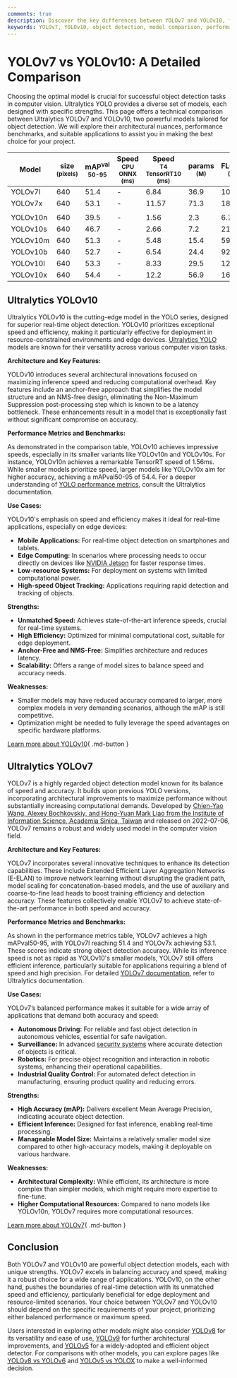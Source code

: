 ```yaml
---
comments: true
description: Discover the key differences between YOLOv7 and YOLOv10, from architecture to performance benchmarks, to choose the optimal model for your needs.
keywords: YOLOv7, YOLOv10, object detection, model comparison, performance benchmarks, computer vision, Ultralytics YOLO, edge deployment, real-time AI
---
```


# YOLOv7 vs YOLOv10: A Detailed Comparison

Choosing the optimal model is crucial for successful object detection tasks in computer vision. Ultralytics YOLO provides a diverse set of models, each designed with specific strengths. This page offers a technical comparison between Ultralytics YOLOv7 and YOLOv10, two powerful models tailored for object detection. We will explore their architectural nuances, performance benchmarks, and suitable applications to assist you in making the best choice for your project.

<script async src="https://cdn.jsdelivr.net/npm/chart.js"></script>
<script defer src="../../javascript/benchmark.js"></script>

<canvas id="modelComparisonChart" width="1024" height="400" active-models='["YOLOv7", "YOLOv10"]'></canvas>

| Model    | size<br><sup>(pixels) | mAP<sup>val<br>50-95 | Speed<br><sup>CPU ONNX<br>(ms) | Speed<br><sup>T4 TensorRT10<br>(ms) | params<br><sup>(M) | FLOPs<br><sup>(B) |
| -------- | --------------------- | -------------------- | ------------------------------ | ----------------------------------- | ------------------ | ----------------- |
| YOLOv7l  | 640                   | 51.4                 | -                              | 6.84                                | 36.9               | 104.7             |
| YOLOv7x  | 640                   | 53.1                 | -                              | 11.57                               | 71.3               | 189.9             |
|          |                       |                      |                                |                                     |                    |                   |
| YOLOv10n | 640                   | 39.5                 | -                              | 1.56                                | 2.3                | 6.7               |
| YOLOv10s | 640                   | 46.7                 | -                              | 2.66                                | 7.2                | 21.6              |
| YOLOv10m | 640                   | 51.3                 | -                              | 5.48                                | 15.4               | 59.1              |
| YOLOv10b | 640                   | 52.7                 | -                              | 6.54                                | 24.4               | 92.0              |
| YOLOv10l | 640                   | 53.3                 | -                              | 8.33                                | 29.5               | 120.3             |
| YOLOv10x | 640                   | 54.4                 | -                              | 12.2                                | 56.9               | 160.4             |

## Ultralytics YOLOv10

Ultralytics YOLOv10 is the cutting-edge model in the YOLO series, designed for superior real-time object detection. YOLOv10 prioritizes exceptional speed and efficiency, making it particularly effective for deployment in resource-constrained environments and edge devices. [Ultralytics YOLO](https://www.ultralytics.com/yolo) models are known for their versatility across various computer vision tasks.

**Architecture and Key Features:**

YOLOv10 introduces several architectural innovations focused on maximizing inference speed and reducing computational overhead. Key features include an anchor-free approach that simplifies the model structure and an NMS-free design, eliminating the Non-Maximum Suppression post-processing step which is known to be a latency bottleneck. These enhancements result in a model that is exceptionally fast without significant compromise on accuracy.

**Performance Metrics and Benchmarks:**

As demonstrated in the comparison table, YOLOv10 achieves impressive speeds, especially in its smaller variants like YOLOv10n and YOLOv10s. For instance, YOLOv10n achieves a remarkable TensorRT speed of 1.56ms. While smaller models prioritize speed, larger models like YOLOv10x aim for higher accuracy, achieving a mAPval50-95 of 54.4. For a deeper understanding of [YOLO performance metrics](https://docs.ultralytics.com/guides/yolo-performance-metrics/), consult the Ultralytics documentation.

**Use Cases:**

YOLOv10's emphasis on speed and efficiency makes it ideal for real-time applications, especially on edge devices:

- **Mobile Applications:** For real-time object detection on smartphones and tablets.
- **Edge Computing:** In scenarios where processing needs to occur directly on devices like [NVIDIA Jetson](https://docs.ultralytics.com/guides/nvidia-jetson/) for faster response times.
- **Low-resource Systems:** For deployment on systems with limited computational power.
- **High-speed Object Tracking:** Applications requiring rapid detection and tracking of objects.

**Strengths:**

- **Unmatched Speed:** Achieves state-of-the-art inference speeds, crucial for real-time systems.
- **High Efficiency:** Optimized for minimal computational cost, suitable for edge deployment.
- **Anchor-Free and NMS-Free:** Simplifies architecture and reduces latency.
- **Scalability:** Offers a range of model sizes to balance speed and accuracy needs.

**Weaknesses:**

- Smaller models may have reduced accuracy compared to larger, more complex models in very demanding scenarios, although the mAP is still competitive.
- Optimization might be needed to fully leverage the speed advantages on specific hardware platforms.

[Learn more about YOLOv10](https://docs.ultralytics.com/models/yolov10/){ .md-button }

## Ultralytics YOLOv7

YOLOv7 is a highly regarded object detection model known for its balance of speed and accuracy. It builds upon previous YOLO versions, incorporating architectural improvements to maximize performance without substantially increasing computational demands. Developed by [Chien-Yao Wang, Alexey Bochkovskiy, and Hong-Yuan Mark Liao from the Institute of Information Science, Academia Sinica, Taiwan](https://arxiv.org/abs/2207.02696) and released on 2022-07-06, YOLOv7 remains a robust and widely used model in the computer vision field.

**Architecture and Key Features:**

YOLOv7 incorporates several innovative techniques to enhance its detection capabilities. These include Extended Efficient Layer Aggregation Networks (E-ELAN) to improve network learning without disrupting the gradient path, model scaling for concatenation-based models, and the use of auxiliary and coarse-to-fine lead heads to boost training efficiency and detection accuracy. These features collectively enable YOLOv7 to achieve state-of-the-art performance in both speed and accuracy.

**Performance Metrics and Benchmarks:**

As shown in the performance metrics table, YOLOv7 achieves a high mAPval50-95, with YOLOv7l reaching 51.4 and YOLOv7x achieving 53.1. These scores indicate strong object detection accuracy. While its inference speed is not as rapid as YOLOv10's smaller models, YOLOv7 still offers efficient inference, particularly suitable for applications requiring a blend of speed and high precision. For detailed [YOLOv7 documentation](https://docs.ultralytics.com/models/yolov7/), refer to Ultralytics documentation.

**Use Cases:**

YOLOv7’s balanced performance makes it suitable for a wide array of applications that demand both accuracy and speed:

- **Autonomous Driving:** For reliable and fast object detection in autonomous vehicles, essential for safe navigation.
- **Surveillance:** In advanced [security systems](https://www.ultralytics.com/blog/computer-vision-for-theft-prevention-enhancing-security) where accurate detection of objects is critical.
- **Robotics:** For precise object recognition and interaction in robotic systems, enhancing their operational capabilities.
- **Industrial Quality Control:** For automated defect detection in manufacturing, ensuring product quality and reducing errors.

**Strengths:**

- **High Accuracy (mAP):** Delivers excellent Mean Average Precision, indicating accurate object detection.
- **Efficient Inference:** Designed for fast inference, enabling real-time processing.
- **Manageable Model Size:** Maintains a relatively smaller model size compared to other high-accuracy models, making it deployable on various hardware.

**Weaknesses:**

- **Architectural Complexity:** While efficient, its architecture is more complex than simpler models, which might require more expertise to fine-tune.
- **Higher Computational Resources:** Compared to nano models like YOLOv10n, YOLOv7 requires more computational resources.

[Learn more about YOLOv7](https://docs.ultralytics.com/models/yolov7/){ .md-button }

## Conclusion

Both YOLOv7 and YOLOv10 are powerful object detection models, each with unique strengths. YOLOv7 excels in balancing accuracy and speed, making it a robust choice for a wide range of applications. YOLOv10, on the other hand, pushes the boundaries of real-time detection with its unmatched speed and efficiency, particularly beneficial for edge deployment and resource-limited scenarios. Your choice between YOLOv7 and YOLOv10 should depend on the specific requirements of your project, prioritizing either balanced performance or maximum speed.

Users interested in exploring other models might also consider [YOLOv8](https://docs.ultralytics.com/models/yolov8/) for its versatility and ease of use, [YOLOv9](https://docs.ultralytics.com/models/yolov9/) for further architectural improvements, and [YOLOv5](https://docs.ultralytics.com/models/yolov5/) for a widely-adopted and efficient object detector. For comparisons with other models, you can explore pages like [YOLOv8 vs YOLOv6](https://docs.ultralytics.com/compare/yolov8-vs-yolov6/) and [YOLOv5 vs YOLOX](https://docs.ultralytics.com/compare/yolov5-vs-yolox/) to make a well-informed decision.
